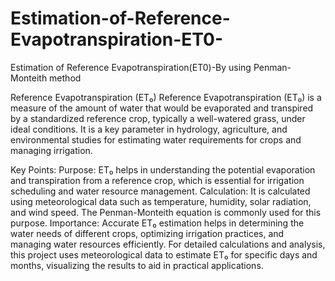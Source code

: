 # Estimation-of-Reference-Evapotranspiration-ET0-
Estimation of Reference Evapotranspiration(ET0)-By using Penman-Monteith method

Reference Evapotranspiration (ET₀)
Reference Evapotranspiration (ET₀) is a measure of the amount of water that would be evaporated and transpired by a standardized reference crop, typically a well-watered grass, under ideal conditions. It is a key parameter in hydrology, agriculture, and environmental studies for estimating water requirements for crops and managing irrigation.

Key Points:
Purpose: ET₀ helps in understanding the potential evaporation and transpiration from a reference crop, which is essential for irrigation scheduling and water resource management.
Calculation: It is calculated using meteorological data such as temperature, humidity, solar radiation, and wind speed. The Penman-Monteith equation is commonly used for this purpose.
Importance: Accurate ET₀ estimation helps in determining the water needs of different crops, optimizing irrigation practices, and managing water resources efficiently.
For detailed calculations and analysis, this project uses meteorological data to estimate ET₀ for specific days and months, visualizing the results to aid in practical applications.


